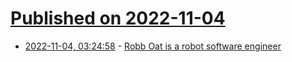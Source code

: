 # [Published on 2022-11-04](index.md)

* [2022-11-04, 03:24:58](https://lobste.rs/s/xqrxi6/robb_oat_is_robot_software_engineer) - [Robb Oat is a robot software engineer](https://robboat.com)
